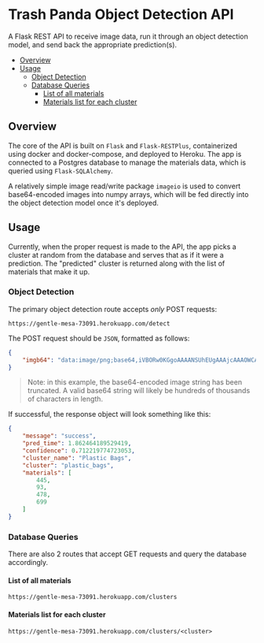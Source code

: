 # Trash Panda Object Detection API

A Flask REST API to receive image data, run it through an object detection model, and send back the appropriate prediction(s).

- [Overview](#overview)
- [Usage](#usage)
    - [Object Detection](#object-detection)
    - [Database Queries](#database-queries)
        - [List of all materials](#list-of-all-materials)
        - [Materials list for each cluster](#materials-list-for-each-cluster)

## Overview

The core of the API is built on `Flask` and `Flask-RESTPlus`, containerized using docker and docker-compose, and deployed to Heroku. The app is connected to a Postgres database to manage the materials data, which is queried using `Flask-SQLAlchemy`.

A relatively simple image read/write package `imageio` is used to convert base64-encoded images into numpy arrays, which will be fed directly into the object detection model once it's deployed.

## Usage

Currently, when the proper request is made to the API, the app picks a cluster at random from the database and serves that as if it were a prediction. The "predicted" cluster is returned along with the list of materials that make it up.

### Object Detection

The primary object detection route accepts _only_ POST requests:

    https://gentle-mesa-73091.herokuapp.com/detect

The POST request should be `JSON`, formatted as follows:

```json
{
    "imgb64": "data:image/png;base64,iVBORw0KGgoAAAANSUhEUgAAAjcAAAOWCA..."
}
```

> Note: in this example, the base64-encoded image string has been truncated. A valid base64 string will likely be hundreds of thousands of characters in length.

If successful, the response object will look something like this:

```json
{
    "message": "success",
    "pred_time": 1.862464189529419,
    "confidence": 0.712219774723053,
    "cluster_name": "Plastic Bags",
    "cluster": "plastic_bags",
    "materials": [
        445,
        93,
        478,
        699
    ]
}
```

### Database Queries

There are also 2 routes that accept GET requests and query the database accordingly.

#### List of all materials

    https://gentle-mesa-73091.herokuapp.com/clusters

#### Materials list for each cluster

    https://gentle-mesa-73091.herokuapp.com/clusters/<cluster>
